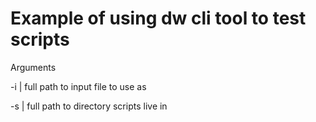 # Example of using dw cli tool to test scripts

Arguments

-i | full path to input file to use as 

-s | full path to directory scripts live in
